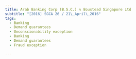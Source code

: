 ```yaml
---
title: Arab Banking Corp (B.S.C.) v Boustead Singapore Ltd 
subtitle: "[2016] SGCA 26 / 21\_April\_2016"
tags:
  - Banking
  - Demand guarantees
  - Unconscionability exception
  - Banking
  - Demand guarantees
  - Fraud exception

---
```


